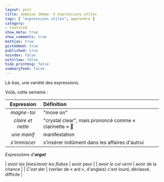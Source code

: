 ```yaml
---
layout: post
title: Semaine 10ème--5 expressions utiles
tags: [ "expressions utiles", apprendre ]
category:
- featured
show_meta: true
show_comments: true
mathjax: true
gistembed: true
published: true
noindex: false
nofollow: false
hide_printmsg: false
summaryfeed: false
---
```


Là-bas, une variété des expressions.

Voilà, cette semaine :

| Expression | Définition |
| :--------: | :--------- |
| *magne-toi* | "move on" |
| *claire et nette* | "crystal clear", mais prononcé comme « clarinette » 🎵 |
| *une manif* | manifestation |
| *s'immiscer* | s’insérer indûment dans les affaires d'autrui |

*Expressions d'__argot__*

| *avoir les foies/avoir les flubes* | avoir peur |
| *avoir le cul verni* | avoir de la chance |
| *C'est dar* | (verlan de « ard », d'anglais) c'est lourd, déclassé, difficile |

<!--
vim: spell spelllang=fr
-->
